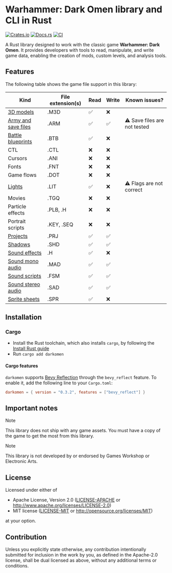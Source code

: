 # Warhammer: Dark Omen library and CLI in Rust

[![Crates.io](https://img.shields.io/crates/v/darkomen.svg)](https://crates.io/crates/darkomen)
[![Docs.rs](https://docs.rs/darkomen/badge.svg)](https://docs.rs/darkomen)
[![CI](https://github.com/mgi388/darkomen/workflows/CI/badge.svg)](https://github.com/mgi388/darkomen/actions)

A Rust library designed to work with the classic game **Warhammer: Dark Omen**. It provides developers with tools to read, manipulate, and write game data, enabling the creation of mods, custom levels, and analysis tools.

## Features

The following table shows the game file support in this library:

| Kind                                       | File extension(s) | Read | Write | Known issues?                |
| ------------------------------------------ | ----------------- | ---- | ----- | ---------------------------- |
| [3D models](src/m3d)                       | .M3D              | ✅   | ❌    |                              |
| [Army and save files](src/army)            | .ARM              | ✅   | ✅    | ⚠️ Save files are not tested |
| [Battle blueprints](src/battle)            | .BTB              | ✅   | ❌    |                              |
| CTL                                        | .CTL              | ❌   | ❌    |                              |
| Cursors                                    | .ANI              | ❌   | ❌    |                              |
| Fonts                                      | .FNT              | ❌   | ❌    |                              |
| Game flows                                 | .DOT              | ❌   | ❌    |                              |
| [Lights](src/light)                        | .LIT              | ✅   | ❌    | ⚠️ Flags are not correct     |
| Movies                                     | .TGQ              | ❌   | ❌    |                              |
| Particle effects                           | .PLB, .H          | ❌   | ❌    |                              |
| Portrait scripts                           | .KEY, .SEQ        | ❌   | ❌    |                              |
| [Projects](src/project)                    | .PRJ              | ✅   | ✅    |                              |
| [Shadows](src/shadow)                      | .SHD              | ✅   | ✅    |                              |
| [Sound effects](src/sound/sfx)             | .H                | ✅   | ❌    |                              |
| [Sound mono audio](src/sound/mad)          | .MAD              | ✅   | ✅    |                              |
| [Sound scripts](src/sound/script)          | .FSM              | ✅   | ✅    |                              |
| [Sound stereo audio](src/sound/sad)        | .SAD              | ✅   | ✅    |                              |
| [Sprite sheets](src/graphics/sprite_sheet) | .SPR              | ✅   | ❌    |                              |

## Installation

### Cargo

- Install the Rust toolchain, which also installs `cargo`, by following the [Install Rust guide](https://www.rust-lang.org/tools/install)
- Run `cargo add darkomen`

#### Cargo features

`darkomen` supports [Bevy Reflection](https://docs.rs/bevy_reflect/latest/bevy_reflect)
through the `bevy_reflect` feature. To enable it, add the following line to
your `Cargo.toml`:

```toml
darkomen = { version = "0.3.2", features = ["bevy_reflect"] }
```

## Important notes

> [!NOTE]
> This library does not ship with any game assets. You must have a copy of the game to get the most from this library.

> [!NOTE]
> This library is not developed by or endorsed by Games Workshop or Electronic Arts.

## License

Licensed under either of

- Apache License, Version 2.0
  ([LICENSE-APACHE](LICENSE-APACHE) or http://www.apache.org/licenses/LICENSE-2.0)
- MIT license
  ([LICENSE-MIT](LICENSE-MIT) or http://opensource.org/licenses/MIT)

at your option.

## Contribution

Unless you explicitly state otherwise, any contribution intentionally submitted
for inclusion in the work by you, as defined in the Apache-2.0 license, shall be
dual licensed as above, without any additional terms or conditions.
